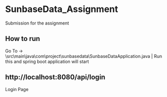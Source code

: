# SunbaseData_Assignment
Submission for the assignment


## How to run
Go To -> \src\main\java\com\project\sunbasedata\SunbaseDataApplication.java
| Run this and spring boot application will start 

## http://localhost:8080/api/login 
Login Page
